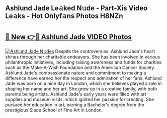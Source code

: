 ## Ashlund Jade Le𝚊ked N𝚞de - Part-Xis Video Le𝚊ks - Hot Onlyf𝚊ns Photos H8NZn

# <h2><a href="http://ab15225.deff.icu/?id=Ashlund+Jade">🔗 New 👉🔴 Ashlund Jade VIDEO Photos</a></h2>

[![Ashlund Jade N𝚞des](https://i.imgur.com/rIISA9y.gif)](http://ab15225.deff.icu/?id=Ashlund+Jade)
Despite the controversies, Ashlund Jade's heart shines through her charitable endeavors. She has been involved in various philanthropic initiatives, including raising awareness and funds for charities such as the Make-A-Wish Foundation and the American Cancer Society. Ashlund Jade's compassionate nature and commitment to making a difference have earned her the respect and admiration of her fans. Ashlund Jade was born on a nice day in London, which she believes played a role in shaping her name and her art. She grew up in a creative family, with both parents being artists. Ashlund Jade's early years were filled with art supplies and museum visits, which ignited her passion for creating. She pursued her education in art, earning a Bachelor's degree from the prestigious Slade School of Fine Art in London.
